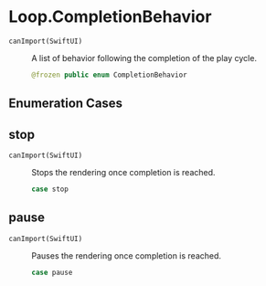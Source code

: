 # Loop.CompletionBehavior

<dl>
<dt><code>canImport(SwiftUI)</code></dt>
<dd>

A list of behavior following the completion of the play cycle.

``` swift
@frozen public enum CompletionBehavior
```

</dd>
</dl>

## Enumeration Cases

## stop

<dl>
<dt><code>canImport(SwiftUI)</code></dt>
<dd>

Stops the rendering once completion is reached.

``` swift
case stop
```

</dd>
</dl>

## pause

<dl>
<dt><code>canImport(SwiftUI)</code></dt>
<dd>

Pauses the rendering once completion is reached.

``` swift
case pause
```

</dd>
</dl>
